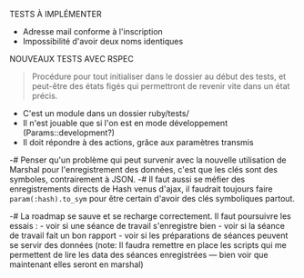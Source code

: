 TESTS À IMPLÉMENTER
  - Adresse mail conforme à l'inscription
  - Impossibilité d'avoir deux noms identiques
  
NOUVEAUX TESTS AVEC RSPEC
  > Procédure pour tout initialiser dans le dossier au début des tests, et peut-être des états figés qui permettront de revenir vite dans un état précis.
  - C'est un module dans un dossier ruby/tests/
  - Il n'est jouable que si l'on est en mode développement (Params::development?)
  - Il doit répondre à des actions, grâce aux paramètres transmis

-# Penser qu'un problème qui peut survenir avec la nouvelle utilisation de
Marshal pour l'enregistrement des données, c'est que les clés sont des
symboles, contrairement à JSON.
-# Il faut aussi se méfier des enregistrements directs de Hash venus d'ajax,
   il faudrait toujours faire `param(:hash).to_sym` pour être certain d'avoir
   des clés symboliques partout.
  
-# La roadmap se sauve et se recharge correctement.
   Il faut poursuivre les essais :
     - voir si une séance de travail s'enregistre bien
     - voir si la séance de travail fait un bon rapport
     - voir si les préparations de séances peuvent se servir des données
     (note: Il faudra remettre en place les scripts qui me permettent de lire
      les data des séances enregistrées — bien voir que maintenant elles seront
      en marshal)